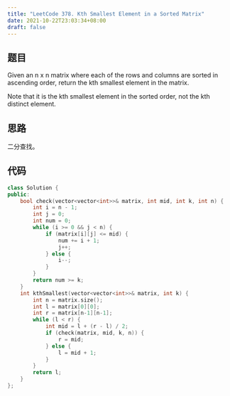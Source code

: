 ```yaml
---
title: "LeetCode 378. Kth Smallest Element in a Sorted Matrix"
date: 2021-10-22T23:03:34+08:00
draft: false
---
```


## 题目

Given an n x n matrix where each of the rows and columns are sorted in ascending order, return the kth smallest element in the matrix.

Note that it is the kth smallest element in the sorted order, not the kth distinct element.

## 思路

二分查找。

## 代码

```cpp
class Solution {
public:
    bool check(vector<vector<int>>& matrix, int mid, int k, int n) {
        int i = n - 1;
        int j = 0;
        int num = 0;
        while (i >= 0 && j < n) {
            if (matrix[i][j] <= mid) {
                num += i + 1;
                j++;
            } else {
                i--;
            }
        }
        return num >= k;
    }
    int kthSmallest(vector<vector<int>>& matrix, int k) {
        int n = matrix.size();
        int l = matrix[0][0];
        int r = matrix[n-1][n-1];
        while (l < r) {
            int mid = l + (r - l) / 2;
            if (check(matrix, mid, k, n)) {
                r = mid;
            } else {
                l = mid + 1;
            }
        }
        return l;
    }
};
```
